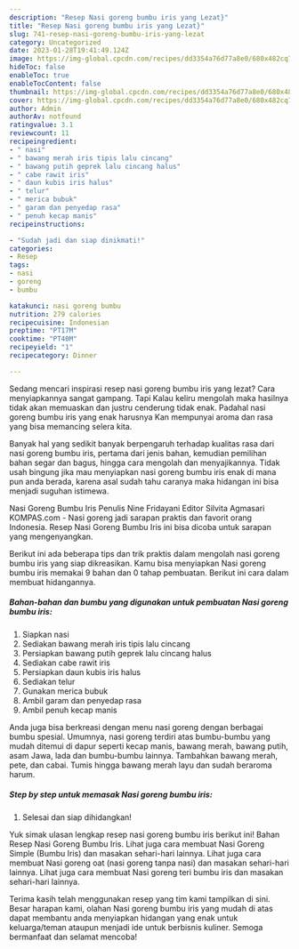 ```yaml
---
description: "Resep Nasi goreng bumbu iris yang Lezat}"
title: "Resep Nasi goreng bumbu iris yang Lezat}"
slug: 741-resep-nasi-goreng-bumbu-iris-yang-lezat
category: Uncategorized
date: 2023-01-28T19:41:49.124Z
image: https://img-global.cpcdn.com/recipes/dd3354a76d77a8e0/680x482cq70/nasi-goreng-bumbu-iris-foto-resep-utama.jpg
hideToc: false
enableToc: true
enableTocContent: false
thumbnail: https://img-global.cpcdn.com/recipes/dd3354a76d77a8e0/680x482cq70/nasi-goreng-bumbu-iris-foto-resep-utama.jpg
cover: https://img-global.cpcdn.com/recipes/dd3354a76d77a8e0/680x482cq70/nasi-goreng-bumbu-iris-foto-resep-utama.jpg
author: Admin
authorAv: notfound
ratingvalue: 3.1
reviewcount: 11
recipeingredient:
- " nasi"
- " bawang merah iris tipis lalu cincang"
- " bawang putih geprek lalu cincang halus"
- " cabe rawit iris"
- " daun kubis iris halus"
- " telur"
- " merica bubuk"
- " garam dan penyedap rasa"
- " penuh kecap manis"
recipeinstructions:

- "Sudah jadi dan siap dinikmati!"
categories:
- Resep
tags:
- nasi
- goreng
- bumbu

katakunci: nasi goreng bumbu 
nutrition: 279 calories
recipecuisine: Indonesian
preptime: "PT17M"
cooktime: "PT40M"
recipeyield: "1"
recipecategory: Dinner

---
```



Sedang mencari inspirasi resep nasi goreng bumbu iris yang lezat? Cara menyiapkannya sangat gampang. Tapi Kalau keliru mengolah maka hasilnya tidak akan memuaskan dan justru cenderung tidak enak. Padahal nasi goreng bumbu iris yang enak harusnya Kan mempunyai aroma dan rasa yang bisa memancing selera kita.


Banyak hal yang sedikit banyak berpengaruh terhadap kualitas rasa dari nasi goreng bumbu iris, pertama dari jenis bahan, kemudian pemilihan bahan segar dan bagus, hingga cara mengolah dan menyajikannya. Tidak usah bingung jika mau menyiapkan nasi goreng bumbu iris enak di mana pun anda berada, karena asal sudah tahu caranya maka hidangan ini bisa menjadi suguhan istimewa.

Nasi Goreng Bumbu Iris Penulis Nine Fridayani Editor Silvita Agmasari KOMPAS.com - Nasi goreng jadi sarapan praktis dan favorit orang Indonesia. Resep Nasi Goreng Bumbu Iris ini bisa dicoba untuk sarapan yang mengenyangkan.


Berikut ini ada beberapa tips dan trik praktis dalam mengolah nasi goreng bumbu iris yang siap dikreasikan. Kamu bisa menyiapkan Nasi goreng bumbu iris memakai 9 bahan dan 0 tahap pembuatan. Berikut ini cara dalam membuat hidangannya.

<!--inarticleads1-->

##### Bahan-bahan dan bumbu yang digunakan untuk pembuatan Nasi goreng bumbu iris:

1. Siapkan  nasi
1. Sediakan  bawang merah iris tipis lalu cincang
1. Persiapkan  bawang putih geprek lalu cincang halus
1. Sediakan  cabe rawit iris
1. Persiapkan  daun kubis iris halus
1. Sediakan  telur
1. Gunakan  merica bubuk
1. Ambil  garam dan penyedap rasa
1. Ambil  penuh kecap manis


Anda juga bisa berkreasi dengan menu nasi goreng dengan berbagai bumbu spesial. Umumnya, nasi goreng terdiri atas bumbu-bumbu yang mudah ditemui di dapur seperti kecap manis, bawang merah, bawang putih, asam Jawa, lada dan bumbu-bumbu lainnya. Tambahkan bawang merah, pete, dan cabai. Tumis hingga bawang merah layu dan sudah beraroma harum. 

<!--inarticleads2-->

##### Step by step untuk memasak Nasi goreng bumbu iris:


1. Selesai dan siap dihidangkan!

Yuk simak ulasan lengkap resep nasi goreng bumbu iris berikut ini! Bahan Resep Nasi Goreng Bumbu Iris. Lihat juga cara membuat Nasi Goreng Simple (Bumbu Iris) dan masakan sehari-hari lainnya. Lihat juga cara membuat Nasi goreng oat (nasi goreng tanpa nasi) dan masakan sehari-hari lainnya. Lihat juga cara membuat Nasi goreng teri bumbu iris dan masakan sehari-hari lainnya. 

Terima kasih telah menggunakan resep yang tim kami tampilkan di sini. Besar harapan kami, olahan Nasi goreng bumbu iris yang mudah di atas dapat membantu anda menyiapkan hidangan yang enak untuk keluarga/teman ataupun menjadi ide untuk berbisnis kuliner. Semoga bermanfaat dan selamat mencoba!
